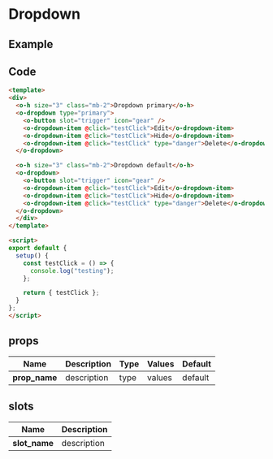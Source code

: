 # Dropdown

## Example

<Demo componentName="examples-dropdown-doc" />

## Code
```html
<template>
<div>
  <o-h size="3" class="mb-2">Dropdown primary</o-h>
  <o-dropdown type="primary">
    <o-button slot="trigger" icon="gear" />
    <o-dropdown-item @click="testClick">Edit</o-dropdown-item>
    <o-dropdown-item @click="testClick">Hide</o-dropdown-item>
    <o-dropdown-item @click="testClick" type="danger">Delete</o-dropdown-item>
  </o-dropdown>

  <o-h size="3" class="mb-2">Dropdown default</o-h>
  <o-dropdown>
    <o-button slot="trigger" icon="gear" />
    <o-dropdown-item @click="testClick">Edit</o-dropdown-item>
    <o-dropdown-item @click="testClick">Hide</o-dropdown-item>
    <o-dropdown-item @click="testClick" type="danger">Delete</o-dropdown-item>
  </o-dropdown>
  </div>
</template>

<script>
export default {
  setup() {
    const testClick = () => {
      console.log("testing");
    };

    return { testClick };
  }
};
</script>
```

## props

|Name|Description|Type|Values|Default|
|---|---|---|---|---|
|**prop_name**|description|type|values|default|

## slots

|Name|Description|
|---|---|
|**slot_name**|description|